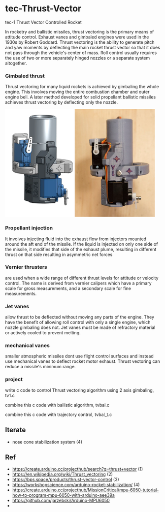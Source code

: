 # tec-Thrust-Vector
tec-1 Thrust Vector Controlled Rocket

In rocketry and ballistic missiles, thrust vectoring is the primary means of attitude control. Exhaust vanes and gimbaled engines were used in the 1930s by Robert Goddard. Thrust vectoring is the ability to generate pitch and yaw moments by deflecting the main rocket thrust vector so that it does not pass through the vehicle's center of mass. Roll control usually requires the use of two or more separately hinged nozzles or a separate system altogether.

### Gimbaled thrust
Thrust vectoring for many liquid rockets is achieved by gimbaling the whole engine. This involves moving the entire combustion chamber and outer engine bell.   A later method developed for solid propellant ballistic missiles achieves thrust vectoring by deflecting only the nozzle.


![](https://github.com/SteveJustin1963/tec-Thrust-Vector/blob/main/pics/1.png)

### Propellant injection
It involves injecting fluid into the exhaust flow from injectors mounted around the aft end of the missile. If the liquid is injected on only one side of the missile, it modifies that side of the exhaust plume, resulting in different thrust on that side resulting in asymmetric net forces

### Vernier thrusters
are used when  a wide range of different thrust levels for attitude or velocity control. The name is derived from vernier calipers which have a primary scale for gross measurements, and a secondary scale for fine measurements.
  
### Jet vanes 
allow thrust to be deflected without moving any parts of the engine. They have the benefit of allowing roll control with only a single engine, which nozzle gimbaling does not. Jet vanes must be made of refractory material or actively cooled to prevent melting.  

### mechanical vanes
smaller atmospheric missiles dont use flight control surfaces and instead use mechanical vanes to deflect rocket motor exhaust. Thrust vectoring can reduce a missile's minimum range. 

### project

write c code to control Thrust vectoring algorithm using 2 axis gimbaling, tv1.c

combine this c code with ballistic algorithm, tvbal.c

combine this c code with trajectory control, tvbal_t.c

## Iterate
-  nose cone stabilization system (4)


## Ref
- https://create.arduino.cc/projecthub/search?q=thrust+vector (1)
- https://en.wikipedia.org/wiki/Thrust_vectoring (2)
- https://bps.space/products/thrust-vector-control (3)
- https://workshopscience.com/arduino-rocket-stabilization/ (4)
- https://create.arduino.cc/projecthub/MissionCritical/mpu-6050-tutorial-how-to-program-mpu-6050-with-arduino-aee39a
- https://github.com/jarzebski/Arduino-MPU6050
- 

